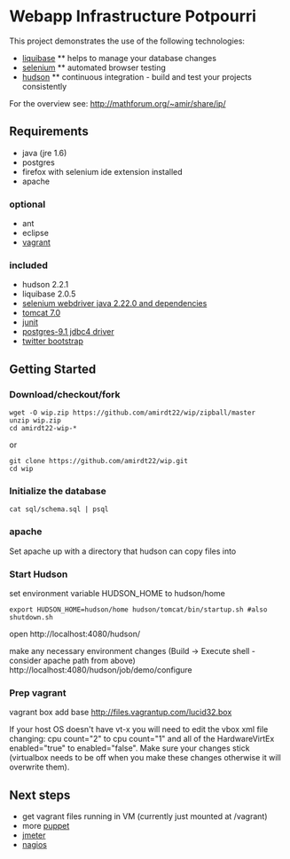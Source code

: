 # Webapp Infrastructure Potpourri 


This project demonstrates the use of the following technologies:
* [liquibase](http://www.liquibase.org)
** helps to manage your database changes
* [selenium](http://www.seleniumhq.org)
** automated browser testing
* [hudson](http://hudson-ci.org)
** continuous integration - build and test your projects consistently


For the overview see: http://mathforum.org/~amir/share/ip/

## Requirements
* java (jre 1.6)
* postgres
* firefox with selenium ide extension installed
* apache 

### optional

* ant
* eclipse
* [vagrant](http://vagrantup.com)

### included

* hudson 2.2.1
* liquibase 2.0.5
* [selenium webdriver java 2.22.0 and dependencies](http://seleniumhq.org/download/)
* [tomcat 7.0](http://tomcat.apache.org/download-70.cgi)
* [junit](http://www.junit.org/)
* [postgres-9.1 jdbc4 driver](http://jdbc.postgresql.org/download.html)
* [twitter bootstrap](http://twitter.github.com/bootstrap/)

## Getting Started

### Download/checkout/fork

    wget -O wip.zip https://github.com/amirdt22/wip/zipball/master
    unzip wip.zip
    cd amirdt22-wip-*

or

    git clone https://github.com/amirdt22/wip.git
    cd wip 

### Initialize the database

    cat sql/schema.sql | psql

### apache

Set apache up with a directory that hudson can copy files into

### Start Hudson

set environment variable HUDSON_HOME to hudson/home

    export HUDSON_HOME=hudson/home hudson/tomcat/bin/startup.sh #also shutdown.sh

open http://localhost:4080/hudson/

make any necessary environment changes (Build -> Execute shell - consider apache path from above)
http://localhost:4080/hudson/job/demo/configure

### Prep vagrant

 vagrant box add base http://files.vagrantup.com/lucid32.box

If your host OS doesn't have vt-x you will need to edit the vbox xml file changing:
 cpu count="2" to cpu count="1"
and all of the HardwareVirtEx enabled="true" to enabled="false".  Make sure your changes stick (virtualbox needs to be off when you make these changes otherwise it will overwrite them).

## Next steps

* get vagrant files running in VM (currently just mounted at /vagrant)
* more [puppet](https://github.com/puppetlabs/puppet)
* [jmeter](http://jmeter.apache.org/)
* [nagios](http://nagios.org)

